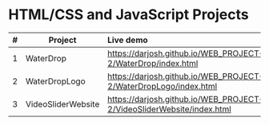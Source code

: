 

# HTML/CSS and JavaScript Projects
|#  | Project | Live demo|
|:- |---------------------|:----------------------------------------------------------------------|
|1  | WaterDrop |https://darjosh.github.io/WEB_PROJECT-2/WaterDrop/index.html |
|2  | WaterDropLogo |https://darjosh.github.io/WEB_PROJECT-2/WaterDropLogo/index.html |
|3  | VideoSliderWebsite |https://darjosh.github.io/WEB_PROJECT-2/VideoSliderWebsite/index.html |



